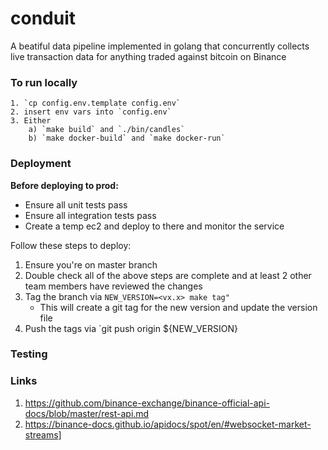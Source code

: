 # conduit

A beatiful data pipeline implemented in golang that concurrently collects live transaction data for anything traded against bitcoin on Binance 

### To run locally 
	1. `cp config.env.template config.env`
	2. insert env vars into `config.env`
	3. Either 
		a) `make build` and `./bin/candles`
		b) `make docker-build` and `make docker-run`

### Deployment 
**Before deploying to prod:**
- Ensure all unit tests pass
- Ensure all integration tests pass
- Create a temp ec2 and deploy to there and monitor the service

Follow these steps to deploy:
1. Ensure you're on master branch
2. Double check all of the above steps are complete and at least 2 other team members have reviewed the changes
3. Tag the branch via `NEW_VERSION=<vx.x> make tag"`
	- This will create a git tag for the new version and update the version file
4. Push the tags via `git push origin ${NEW_VERSION}

### Testing 



### Links 
1. https://github.com/binance-exchange/binance-official-api-docs/blob/master/rest-api.md
2. https://binance-docs.github.io/apidocs/spot/en/#websocket-market-streams]
